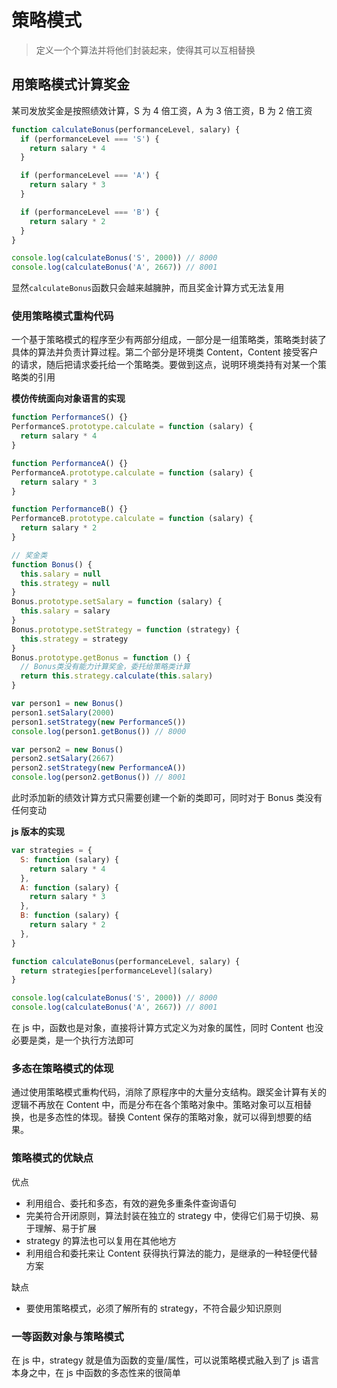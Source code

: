 # 策略模式

> 定义一个个算法并将他们封装起来，使得其可以互相替换

## 用策略模式计算奖金

某司发放奖金是按照绩效计算，S 为 4 倍工资，A 为 3 倍工资，B 为 2 倍工资

```javascript
function calculateBonus(performanceLevel, salary) {
  if (performanceLevel === 'S') {
    return salary * 4
  }

  if (performanceLevel === 'A') {
    return salary * 3
  }

  if (performanceLevel === 'B') {
    return salary * 2
  }
}

console.log(calculateBonus('S', 2000)) // 8000
console.log(calculateBonus('A', 2667)) // 8001
```

显然`calculateBonus`函数只会越来越臃肿，而且奖金计算方式无法复用

### 使用策略模式重构代码

一个基于策略模式的程序至少有两部分组成，一部分是一组策略类，策略类封装了具体的算法并负责计算过程。第二个部分是环境类 Content，Content 接受客户的请求，随后把请求委托给一个策略类。要做到这点，说明环境类持有对某一个策略类的引用

**模仿传统面向对象语言的实现**

```javascript
function PerformanceS() {}
PerformanceS.prototype.calculate = function (salary) {
  return salary * 4
}

function PerformanceA() {}
PerformanceA.prototype.calculate = function (salary) {
  return salary * 3
}

function PerformanceB() {}
PerformanceB.prototype.calculate = function (salary) {
  return salary * 2
}

// 奖金类
function Bonus() {
  this.salary = null
  this.strategy = null
}
Bonus.prototype.setSalary = function (salary) {
  this.salary = salary
}
Bonus.prototype.setStrategy = function (strategy) {
  this.strategy = strategy
}
Bonus.prototype.getBonus = function () {
  // Bonus类没有能力计算奖金，委托给策略类计算
  return this.strategy.calculate(this.salary)
}

var person1 = new Bonus()
person1.setSalary(2000)
person1.setStrategy(new PerformanceS())
console.log(person1.getBonus()) // 8000

var person2 = new Bonus()
person2.setSalary(2667)
person2.setStrategy(new PerformanceA())
console.log(person2.getBonus()) // 8001
```

此时添加新的绩效计算方式只需要创建一个新的类即可，同时对于 Bonus 类没有任何变动

**js 版本的实现**

```javascript
var strategies = {
  S: function (salary) {
    return salary * 4
  },
  A: function (salary) {
    return salary * 3
  },
  B: function (salary) {
    return salary * 2
  },
}

function calculateBonus(performanceLevel, salary) {
  return strategies[performanceLevel](salary)
}

console.log(calculateBonus('S', 2000)) // 8000
console.log(calculateBonus('A', 2667)) // 8001
```

在 js 中，函数也是对象，直接将计算方式定义为对象的属性，同时 Content 也没必要是类，是一个执行方法即可

### 多态在策略模式的体现

通过使用策略模式重构代码，消除了原程序中的大量分支结构。跟奖金计算有关的逻辑不再放在 Content 中，而是分布在各个策略对象中。策略对象可以互相替换，也是多态性的体现。替换 Content 保存的策略对象，就可以得到想要的结果。

### 策略模式的优缺点

优点

- 利用组合、委托和多态，有效的避免多重条件查询语句
- 完美符合开闭原则，算法封装在独立的 strategy 中，使得它们易于切换、易于理解、易于扩展
- strategy 的算法也可以复用在其他地方
- 利用组合和委托来让 Content 获得执行算法的能力，是继承的一种轻便代替方案

缺点

- 要使用策略模式，必须了解所有的 strategy，不符合最少知识原则

### 一等函数对象与策略模式

在 js 中，strategy 就是值为函数的变量/属性，可以说策略模式融入到了 js 语言本身之中，在 js 中函数的多态性来的很简单
